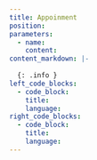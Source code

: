 ```yaml
---
title: Appoinment
position:
parameters:
  - name:
    content:
content_markdown: |-
 
  {: .info }
left_code_blocks:
  - code_block:
    title:
    language:
right_code_blocks:
  - code_block:
    title:
    language:
---
```

